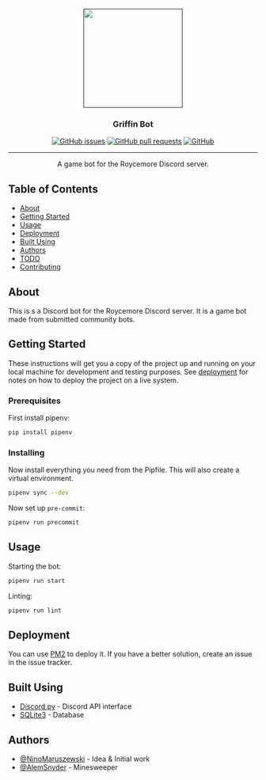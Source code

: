 <p align="center">
  <a href="" rel="noopener">
 <img width=200px height=200px src="https://external-content.duckduckgo.com/iu/?u=http%3A%2F%2Fimg3.wikia.nocookie.net%2F__cb20131011222536%2Fdisney%2Fimages%2Ff%2Ff8%2FGriffin.png&f=1&nofb=1"></a>
</p>

<h3 align="center">Griffin Bot</h3>

<div align="center">

[![GitHub issues](https://img.shields.io/github/issues/NinoMaruszewski/griffinbot?style=for-the-badge)](https://github.com/NinoMaruszewski/griffinbot/issues)
[![GitHub pull requests](https://img.shields.io/github/issues-pr/NinoMaruszewski/griffinbot?style=for-the-badge)](https://github.com/NinoMaruszewski/griffinbot/pulls)
[![GitHub](https://img.shields.io/github/license/NinoMaruszewski/griffinbot?style=for-the-badge)](./LICENSE)

</div>

---

<p align="center"> A game bot for the Roycemore Discord server.
    <br>
</p>


## Table of Contents

- [About](#about)
- [Getting Started](#getting-started)
- [Usage](#usage)
- [Deployment](#deployment)
- [Built Using](#built-using)
- [Authors](#authors)
- [TODO](./TODO.md)
- [Contributing](./CONTRIBUTING.md)

## About <a name = "about"></a>

This is s a Discord bot for the Roycemore Discord server. It is a game bot made from submitted community bots.

## Getting Started <a name = "getting-started"></a>

These instructions will get you a copy of the project up and running on your local machine for development and testing purposes. See [deployment](#deployment) for notes on how to deploy the project on a live system.

### Prerequisites

First install pipenv:

```sh
pip install pipenv
```

### Installing

Now install everything you need from the Pipfile. This will also create a virtual environment.

```sh
pipenv sync --dev
```

Now set up `pre-commit`:

```sh
pipenv run precommit
```

## Usage <a name = "usage"></a>

Starting the bot:

```sh
pipenv run start
```

Linting:

```sh
pipenv run lint
```
## Deployment <a name = "deployment"></a>

You can use [PM2](https://pm2.keymetrics.io/) to deploy it. If you have a better solution, create an issue in the issue tracker.

## Built Using <a name = "built-using"></a>

- [Discord.py](https://discordpy.readthedocs.io/en/latest/) - Discord API interface
- [SQLite3](https://sqlite.org/index.html) - Database

## Authors <a name = "authors"></a>

- [@NinoMaruszewski](https://github.com/NinoMaruszewski/) - Idea & Initial work
- [@AlemSnyder](https://github.com/AlemSnyder/) - Minesweeper
